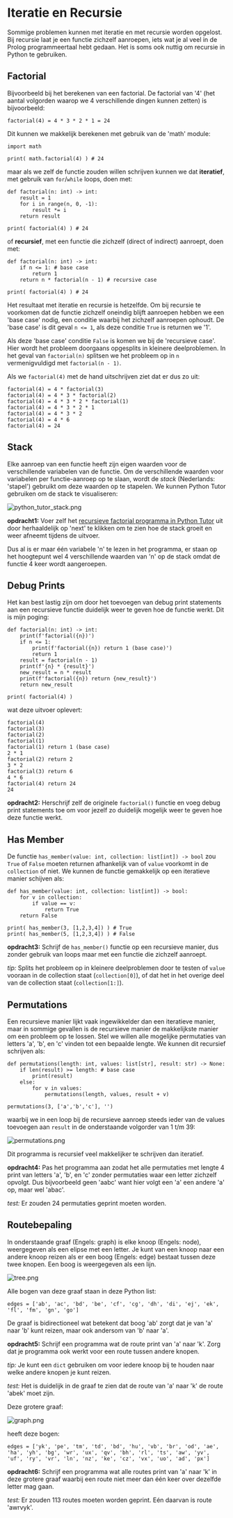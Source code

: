 # Iteratie en Recursie

Sommige problemen kunnen met iteratie en met recursie worden
opgelost. Bij recursie laat je een functie zichzelf aanroepen, iets
wat je al veel in de Prolog programmeertaal hebt gedaan. Het is soms
ook nuttig om recursie in Python te gebruiken.

## Factorial
Bijvoorbeeld bij het berekenen van een factorial. De factorial van '4'
(het aantal volgorden waarop we 4 verschillende dingen kunnen zetten)
is bijvoorbeeld:

```
factorial(4) = 4 * 3 * 2 * 1 = 24
```

Dit kunnen we makkelijk berekenen met gebruik van de 'math' module:

```
import math

print( math.factorial(4) ) # 24
```

maar als we zelf de functie zouden willen schrijven kunnen we dat
**iteratief**, met gebruik van `for`/`while` loops, doen met:

```
def factorial(n: int) -> int:
    result = 1
    for i in range(n, 0, -1):
        result *= i
    return result

print( factorial(4) ) # 24
```

of **recursief**, met een functie die zichzelf (direct of indirect)
aanroept, doen met:

```
def factorial(n: int) -> int:
    if n <= 1: # base case 
        return 1
    return n * factorial(n - 1) # recursive case

print( factorial(4) ) # 24
```

Het resultaat met iteratie en recursie is hetzelfde. Om bij recursie
te voorkomen dat de functie zichzelf oneindig blijft aanroepen hebben
we een 'base case' nodig, een conditie waarbij het zichzelf aanroepen
ophoudt. De 'base case' is dit geval `n <= 1`, als deze conditie
`True` is returnen we '1'.

Als deze 'base case' conditie `False` is komen we bij de 'recursieve
case'. Hier wordt het probleem doorgaans opgesplits in kleinere
deelproblemen. In het geval van `factorial(n)` splitsen we het
probleem op in `n` vermenigvuldigd met `factorial(n - 1)`.

Als we `factorial(4)` met de hand uitschrijven ziet dat er dus zo
uit:

```
factorial(4) = 4 * factorial(3)
factorial(4) = 4 * 3 * factorial(2)
factorial(4) = 4 * 3 * 2 * factorial(1)
factorial(4) = 4 * 3 * 2 * 1
factorial(4) = 4 * 3 * 2
factorial(4) = 4 * 6
factorial(4) = 24
```

## Stack

Elke aanroep van een functie heeft zijn eigen waarden voor de
verschillende variabelen van de functie. Om de verschillende waarden
voor variabelen per functie-aanroep op te slaan, wordt de *stack*
(Nederlands: 'stapel') gebruikt om deze waarden op te
stapelen. We kunnen Python Tutor gebruiken om de stack te
visualiseren:

![python_tutor_stack.png](python_tutor_stack.png)


**opdracht1:** Voer zelf het [recursieve factorial programma in Python
Tutor](https://pythontutor.com/render.html#code=def%20factorial%28n%3A%20int%29%20-%3E%20int%3A%0A%20%20%20%20if%20n%20%3C%3D%201%3A%0A%20%20%20%20%20%20%20%20return%201%0A%20%20%20%20return%20n%20*%20factorial%28n%20-%201%29%0A%0Aprint%28%20factorial%284%29%20%29&cumulative=false&curInstr=1&heapPrimitives=nevernest&mode=display&origin=opt-frontend.js&py=3&rawInputLstJSON=%5B%5D&textReferences=false)
uit door herhaaldelijk op 'next' te klikken om te zien hoe de stack
groeit en weer afneemt tijdens de uitvoer.

Dus al is er maar één variabele 'n' te lezen in het programma, er staan
op het hoogtepunt wel 4 verschillende waarden van 'n' op de stack
omdat de functie 4 keer wordt aangeroepen.

## Debug Prints

Het kan best lastig zijn om door het toevoegen van debug print
statements aan een recursieve functie duidelijk weer
te geven hoe de functie werkt. Dit is mijn poging:

```
def factorial(n: int) -> int:
    print(f'factorial({n})')
    if n <= 1:
        print(f'factorial({n}) return 1 (base case)')
        return 1
    result = factorial(n - 1)
    print(f'{n} * {result}')
    new_result = n * result
    print(f'factorial({n}) return {new_result}')
    return new_result

print( factorial(4) )
```

wat deze uitvoer oplevert:

```
factorial(4)
factorial(3)
factorial(2)
factorial(1)
factorial(1) return 1 (base case)
2 * 1
factorial(2) return 2
3 * 2
factorial(3) return 6
4 * 6
factorial(4) return 24
24
```

**opdracht2:** Herschrijf zelf de originele `factorial()` functie en
voeg debug print statements toe om voor jezelf zo duidelijk mogelijk
weer te geven hoe deze functie werkt.


## Has Member

De functie `has_member(value: int, collection: list[int]) -> bool` zou
`True` of `False` moeten returnen afhankelijk van of `value` voorkomt
in de `collection` of niet. We kunnen de functie gemakkelijk op een
iteratieve manier schijven als:

```
def has_member(value: int, collection: list[int]) -> bool:
    for v in collection:
        if value == v:
            return True
    return False

print( has_member(3, [1,2,3,4]) ) # True
print( has_member(5, [1,2,3,4]) ) # False
```

**opdracht3:** Schrijf de `has_member()` functie op een recursieve
manier, dus zonder gebruik van loops maar met een functie die zichzelf
aanroept.

*tip:* Splits het probleem op in kleinere deelproblemen door te testen of
 `value` vooraan in de collection staat (`collection[0]`), of dat het
 in het overige deel van de collection staat (`collection[1:]`).

## Permutations

Een recursieve manier lijkt vaak ingewikkelder dan een iteratieve
manier, maar in sommige gevallen is de recursieve manier de
makkelijkste manier om een probleem op te lossen. Stel we willen alle
mogelijke permutaties van letters 'a', 'b', en 'c' vinden tot een
bepaalde lengte. We kunnen dit recursief schrijven als:

```
def permutations(length: int, values: list[str], result: str) -> None:
    if len(result) >= length: # base case
        print(result)
    else:
        for v in values:
            permutations(length, values, result + v)

permutations(3, ['a','b','c'], '')
```

waarbij we in een loop bij de recursieve aanroep steeds ieder van de
values toevoegen aan `result` in de onderstaande volgorder van 1 t/m
39:

![permutations.png](permutations.png)

Dit programma is recursief veel makkelijker te schrijven dan
iteratief.

**opdracht4:** Pas het programma aan zodat het alle permutaties met
lengte 4 print van letters 'a', 'b', en 'c' zonder permutaties waar
een letter zichzelf opvolgt. Dus bijvoorbeeld geen 'aabc' want hier
volgt een 'a' een andere 'a' op, maar wel 'abac'.

*test:* Er zouden 24 permutaties geprint moeten worden.

## Routebepaling

In onderstaande graaf (Engels: graph) is elke knoop (Engels: node),
weergegeven als een elipse met een letter. Je kunt van een knoop naar
een andere knoop reizen als er een boog (Engels: edge) bestaat tussen
deze twee knopen. Een boog is weergegeven als een lijn.

![tree.png](tree.png)

Alle bogen van deze graaf staan in deze Python list:
```
edges = ['ab', 'ac', 'bd', 'be', 'cf', 'cg', 'dh', 'di', 'ej', 'ek', 'fl', 'fm', 'gn', 'go']
```

De graaf is bidirectioneel wat betekent dat boog 'ab' zorgt dat je van
'a' naar 'b' kunt reizen, maar ook andersom van 'b' naar 'a'.

**opdracht5:** Schrijf een programma wat de route print van 'a' naar
'k'. Zorg dat je programma ook werkt voor een route tussen andere
knopen.

*tip:* Je kunt een `dict` gebruiken om voor iedere knoop bij te
houden naar welke andere knopen je kunt reizen.

*test:* Het is duidelijk in de graaf te zien dat de route van 'a' naar
'k' de route 'abek' moet zijn.

Deze grotere graaf:

![graph.png](graph.png)

heeft deze bogen:
```
edges = ['yk', 'pe', 'tm', 'td', 'bd', 'hu', 'vb', 'br', 'od', 'ae', 'ha', 'yh', 'bg', 'wr', 'ux', 'qv', 'bh', 'rl', 'ts', 'aw', 'yv', 'uf', 'ry', 'vr', 'ln', 'nz', 'ke', 'cz', 'vx', 'uo', 'ad', 'px']
```

**opdracht6:** Schrijf een programma wat alle routes print van 'a'
naar 'k' in deze grotere graaf waarbij een route niet meer dan één
keer over dezelfde letter mag gaan.

*test:* Er zouden 113 routes moeten worden geprint. Eén daarvan is
route 'awrvyk'.
